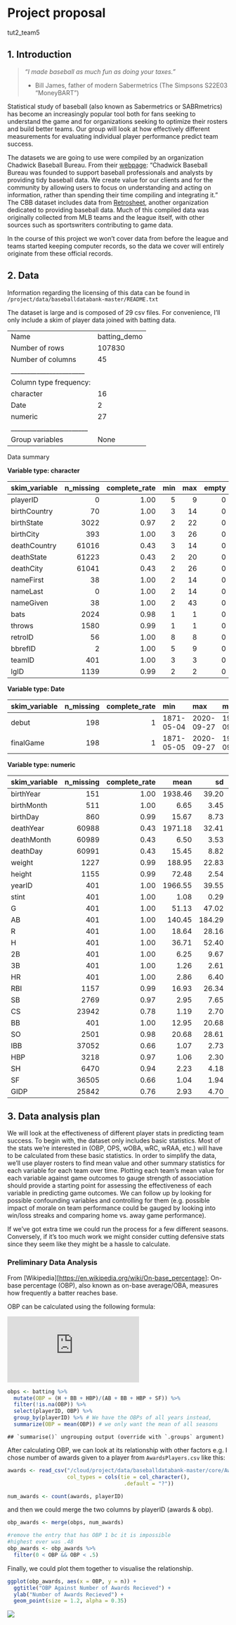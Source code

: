 Project proposal
================
tut2\_team5

## 1\. Introduction

> *“I made baseball as much fun as doing your taxes.”*
> 
>   - Bill James, father of modern Sabermetrics (The Simpsons S22E03
>     “MoneyBART”)

Statistical study of baseball (also known as Sabermetrics or
SABRmetrics) has become an increasingly popular tool both for fans
seeking to understand the game and for organizations seeking to optimize
their rosters and build better teams. Our group will look at how
effectively different measurements for evaluating individual player
performance predict team success.

The datasets we are going to use were compiled by an organization
Chadwick Baseball Bureau. From their
[webpage](http://chadwick-bureau.com/): “Chadwick Baseball Bureau was
founded to support baseball professionals and analysts by providing tidy
baseball data. We create value for our clients and for the community by
allowing users to focus on understanding and acting on information,
rather than spending their time compiling and integrating it.” The CBB
dataset includes data from [Retrosheet](http://retrosheet.org/), another
organization dedicated to providing baseball data. Much of this compiled
data was originally collected from MLB teams and the league itself, with
other sources such as sportswriters contributing to game data.

In the course of this project we won’t cover data from before the league
and teams started keeping computer records, so the data we cover will
entirely originate from these official records.

## 2\. Data

Information regarding the licensing of this data can be found in
`/project/data/baseballdatabank-master/README.txt`

The dataset is large and is composed of 29 csv files. For convenience,
I’ll only include a skim of player data joined with batting data.

|                                                  |               |
| :----------------------------------------------- | :------------ |
| Name                                             | batting\_demo |
| Number of rows                                   | 107830        |
| Number of columns                                | 45            |
| \_\_\_\_\_\_\_\_\_\_\_\_\_\_\_\_\_\_\_\_\_\_\_   |               |
| Column type frequency:                           |               |
| character                                        | 16            |
| Date                                             | 2             |
| numeric                                          | 27            |
| \_\_\_\_\_\_\_\_\_\_\_\_\_\_\_\_\_\_\_\_\_\_\_\_ |               |
| Group variables                                  | None          |

Data summary

**Variable type: character**

| skim\_variable | n\_missing | complete\_rate | min | max | empty | n\_unique | whitespace |
| :------------- | ---------: | -------------: | --: | --: | ----: | --------: | ---------: |
| playerID       |          0 |           1.00 |   5 |   9 |     0 |     20090 |          0 |
| birthCountry   |         70 |           1.00 |   3 |  14 |     0 |        57 |          0 |
| birthState     |       3022 |           0.97 |   2 |  22 |     0 |       296 |          0 |
| birthCity      |        393 |           1.00 |   3 |  26 |     0 |      4884 |          0 |
| deathCountry   |      61016 |           0.43 |   3 |  14 |     0 |        25 |          0 |
| deathState     |      61223 |           0.43 |   2 |  20 |     0 |       107 |          0 |
| deathCity      |      61041 |           0.43 |   2 |  26 |     0 |      2671 |          0 |
| nameFirst      |         38 |           1.00 |   2 |  14 |     0 |      2529 |          0 |
| nameLast       |          0 |           1.00 |   2 |  14 |     0 |     10238 |          0 |
| nameGiven      |         38 |           1.00 |   2 |  43 |     0 |     13337 |          0 |
| bats           |       2024 |           0.98 |   1 |   1 |     0 |         3 |          0 |
| throws         |       1580 |           0.99 |   1 |   1 |     0 |         3 |          0 |
| retroID        |         56 |           1.00 |   8 |   8 |     0 |     20034 |          0 |
| bbrefID        |          2 |           1.00 |   5 |   9 |     0 |     20088 |          0 |
| teamID         |        401 |           1.00 |   3 |   3 |     0 |       149 |          0 |
| lgID           |       1139 |           0.99 |   2 |   2 |     0 |         6 |          0 |

**Variable type: Date**

| skim\_variable | n\_missing | complete\_rate | min        | max        | median     | n\_unique |
| :------------- | ---------: | -------------: | :--------- | :--------- | :--------- | --------: |
| debut          |        198 |              1 | 1871-05-04 | 2020-09-27 | 1970-09-12 |     10572 |
| finalGame      |        198 |              1 | 1871-05-05 | 2020-09-27 | 1981-09-29 |      9479 |

**Variable type: numeric**

| skim\_variable | n\_missing | complete\_rate |    mean |     sd |   p0 |  p25 |  p50 |  p75 | p100 | hist  |
| :------------- | ---------: | -------------: | ------: | -----: | ---: | ---: | ---: | ---: | ---: | :---- |
| birthYear      |        151 |           1.00 | 1938.46 |  39.20 | 1820 | 1907 | 1948 | 1971 | 2000 | ▁▃▅▇▇ |
| birthMonth     |        511 |           1.00 |    6.65 |   3.45 |    1 |    4 |    7 |   10 |   12 | ▇▅▅▆▇ |
| birthDay       |        860 |           0.99 |   15.67 |   8.73 |    1 |    8 |   16 |   23 |   31 | ▇▇▇▇▆ |
| deathYear      |      60988 |           0.43 | 1971.18 |  32.41 | 1872 | 1949 | 1973 | 1998 | 2020 | ▁▃▅▇▇ |
| deathMonth     |      60989 |           0.43 |    6.50 |   3.53 |    1 |    3 |    7 |   10 |   12 | ▇▅▅▅▇ |
| deathDay       |      60991 |           0.43 |   15.45 |   8.82 |    1 |    8 |   15 |   23 |   31 | ▇▆▇▆▆ |
| weight         |       1227 |           0.99 |  188.95 |  22.83 |   65 |  175 |  185 |  200 | 2125 | ▇▁▁▁▁ |
| height         |       1155 |           0.99 |   72.48 |   2.54 |   43 |   71 |   72 |   74 |   83 | ▁▁▁▇▁ |
| yearID         |        401 |           1.00 | 1966.55 |  39.55 | 1871 | 1936 | 1976 | 2000 | 2019 | ▂▃▃▆▇ |
| stint          |        401 |           1.00 |    1.08 |   0.29 |    1 |    1 |    1 |    1 |    5 | ▇▁▁▁▁ |
| G              |        401 |           1.00 |   51.13 |  47.02 |    1 |   12 |   34 |   80 |  165 | ▇▃▂▂▂ |
| AB             |        401 |           1.00 |  140.45 | 184.29 |    0 |    4 |   47 |  228 |  716 | ▇▁▁▁▁ |
| R              |        401 |           1.00 |   18.64 |  28.16 |    0 |    0 |    4 |   27 |  198 | ▇▁▁▁▁ |
| H              |        401 |           1.00 |   36.71 |  52.40 |    0 |    0 |    8 |   57 |  262 | ▇▁▁▁▁ |
| 2B             |        401 |           1.00 |    6.25 |   9.67 |    0 |    0 |    1 |    9 |   67 | ▇▁▁▁▁ |
| 3B             |        401 |           1.00 |    1.26 |   2.61 |    0 |    0 |    0 |    1 |   36 | ▇▁▁▁▁ |
| HR             |        401 |           1.00 |    2.86 |   6.40 |    0 |    0 |    0 |    2 |   73 | ▇▁▁▁▁ |
| RBI            |       1157 |           0.99 |   16.93 |  26.34 |    0 |    0 |    3 |   24 |  191 | ▇▁▁▁▁ |
| SB             |       2769 |           0.97 |    2.95 |   7.65 |    0 |    0 |    0 |    2 |  138 | ▇▁▁▁▁ |
| CS             |      23942 |           0.78 |    1.19 |   2.70 |    0 |    0 |    0 |    1 |   42 | ▇▁▁▁▁ |
| BB             |        401 |           1.00 |   12.95 |  20.68 |    0 |    0 |    2 |   18 |  232 | ▇▁▁▁▁ |
| SO             |       2501 |           0.98 |   20.68 |  28.61 |    0 |    1 |    9 |   29 |  223 | ▇▁▁▁▁ |
| IBB            |      37052 |           0.66 |    1.07 |   2.73 |    0 |    0 |    0 |    1 |  120 | ▇▁▁▁▁ |
| HBP            |       3218 |           0.97 |    1.06 |   2.30 |    0 |    0 |    0 |    1 |   51 | ▇▁▁▁▁ |
| SH             |       6470 |           0.94 |    2.23 |   4.18 |    0 |    0 |    0 |    3 |   67 | ▇▁▁▁▁ |
| SF             |      36505 |           0.66 |    1.04 |   1.94 |    0 |    0 |    0 |    1 |   19 | ▇▁▁▁▁ |
| GIDP           |      25842 |           0.76 |    2.93 |   4.70 |    0 |    0 |    0 |    4 |   36 | ▇▁▁▁▁ |

## 3\. Data analysis plan

We will look at the effectiveness of different player stats in
predicting team success. To begin with, the dataset only includes basic
statistics. Most of the stats we’re interested in (OBP, OPS, wOBA, wRC,
wRAA, etc.) will have to be calculated from these basic statistics. In
order to simplify the data, we’ll use player rosters to find mean value
and other summary statistics for each variable for each team over time.
Plotting each team’s mean value for each variable against game outcomes
to gauge strength of association should provide a starting point for
assessing the effectiveness of each variable in predicting game
outcomes. We can follow up by looking for possible confounding variables
and controlling for them (e.g. possible impact of morale on team
performance could be gauged by looking into win/loss streaks and
comparing home vs. away game performance).

If we’ve got extra time we could run the process for a few different
seasons. Conversely, if it’s too much work we might consider cutting
defensive stats since they seem like they might be a hassle to
calculate.

### Preliminary Data Analysis

From
\[Wikipedia\]\[<https://en.wikipedia.org/wiki/On-base_percentage>\]:
On-base percentage (OBP), also known as on-base average/OBA, measures
how frequently a batter reaches base.

OBP can be calculated using the following formula:

![obp](http://www.sciweavers.org/tex2img.php?eq=OBP%20%3D%20%5Cfrac%7BH%20%2B%20BB%20%2B%20HBP%7D%7BAB%20%2B%20BB%20%2B%20HBP%20%2B%20SF%7D&bc=White&fc=Black&im=png&fs=12&ff=arev&edit=0)

``` r
obps <- batting %>%
  mutate(OBP = (H + BB + HBP)/(AB + BB + HBP + SF)) %>%
  filter(!is.na(OBP)) %>%
  select(playerID, OBP) %>%
  group_by(playerID) %>% # We have the OBPs of all years instead,
  summarize(OBP = mean(OBP)) # we only want the mean of all seasons
```

    ## `summarise()` ungrouping output (override with `.groups` argument)

After calculating OBP, we can look at its relationship with other
factors e.g. I chose number of awards given to a player from
`AwardsPlayers.csv` like this:

``` r
awards <- read_csv("/cloud/project/data/baseballdatabank-master/core/AwardsPlayers.csv",
                   col_types = cols(tie = col_character(), 
                                     .default = "?"))

num_awards <- count(awards, playerID)
```

and then we could merge the two columns by playerID (awards & obp).

``` r
obp_awards <- merge(obps, num_awards)

#remove the entry that has OBP 1 bc it is impossible 
#highest ever was .48
obp_awards <- obp_awards %>%
  filter(0 < OBP && OBP < .5)
```

Finally, we could plot them together to visualise the relationship.

``` r
ggplot(obp_awards, aes(x = OBP, y = n)) + 
  ggtitle("OBP Against Number of Awards Recieved") +
  ylab("Number of Awards Recieved") + 
  geom_point(size = 1.2, alpha = 0.35)
```

![](proposal_files/figure-gfm/plot-obp-awards-1.png)<!-- -->
